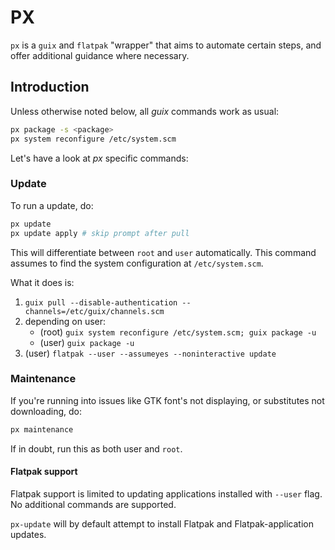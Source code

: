 # PX

`px` is a `guix` and `flatpak` "wrapper" that aims to automate certain steps, and offer additional guidance where necessary.

## Introduction

Unless otherwise noted below, all _guix_ commands work as usual:

```bash
px package -s <package>
px system reconfigure /etc/system.scm
```

Let's have a look at _px_ specific commands:

### Update

To run a update, do:

```bash
px update
px update apply # skip prompt after pull
```

This will differentiate between `root` and `user` automatically. This command assumes to find the system configuration at `/etc/system.scm`.

What it does is:

1. `guix pull --disable-authentication --channels=/etc/guix/channels.scm`
2. depending on user:
   - (root) `guix system reconfigure /etc/system.scm; guix package -u`
   - (user) `guix package -u`
3. (user) `flatpak --user --assumeyes --noninteractive update`

### Maintenance

If you're running into issues like GTK font's not displaying, or substitutes not downloading, do:

```bash
px maintenance
```

If in doubt, run this as both user and `root`.

#### Flatpak support

Flatpak support is limited to updating applications installed with `--user` flag. No additional commands are supported.

`px-update` will by default attempt to install Flatpak and Flatpak-application updates.
